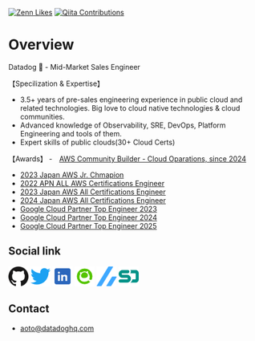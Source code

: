 
[![Zenn Likes](https://badgen.org/img/zenn/aotolog/likes?style=plastic)](https://zenn.dev/aotolog)
[![Qiita Contributions](https://badgen.org/img/qiita/aoto0330/contributions?style=plastic)](https://qiita.com/aoto0330)

# Overview
Datadog 🐶 -  Mid-Market Sales Engineer

【Specilization & Expertise】
 - 3.5+ years of pre-sales engineering experience in public cloud and related technologies. Big love to cloud native technologies & cloud communities.
 - Advanced knowledge of Observability, SRE, DevOps, Platform Engineering and tools of them.
 - Expert skills of public clouds(30+ Cloud Certs)

【Awards】
-　[AWS Community Builder - Cloud Oparations, since 2024]()
- [2023 Japan AWS Jr. Chmapion](https://aws.amazon.com/jp/blogs/psa/2023-japan-aws-jr-champions/)
- [2022 APN ALL AWS Certifications Engineer](https://aws.amazon.com/jp/blogs/psa/2022-apn-all-aws-certifications-engineers/)
- [2023 Japan AWS All Certifications Engineer](https://aws.amazon.com/jp/blogs/psa/2023-japan-aws-all-certifications-engineers/)
- [2024 Japan AWS All Certifications Engineer](https://aws.amazon.com/jp/blogs/psa/2024-japan-aws-all-certifications-engineers/)
- [Google Cloud Partner Top Engineer 2023](https://cloud.google.com/blog/ja/topics/partners/partner-top-engineer-2023-award-winners?hl=ja)
- [Google Cloud Partner Top Engineer 2024](https://cloud.google.com/blog/ja/topics/partners/partner-top-engineer-2024-award-winners?hl=ja)
- [Google Cloud Partner Top Engineer 2025](https://cloud.google.com/blog/ja/topics/partners/partner-top-engineer-2025-award-winners?hl=ja)


## Social link
[<img src="./public/images/social/github.svg" width="40" height="40" />](https://github.com/aoto0330)
[<img src="./public/images/social/twitter.svg" width="40" height="40" />](https://twitter.com/aotolog_)
[<img src="./public/images/social/linkedin2.png" width="40" height="40" />](https://www.linkedin.com/in/aoto/)
[<img src="./public/images/social/qiita.png" width="40" height="40" />](https://qiita.com/aoto0330)
[<img src="./public/images/social/zenn.svg" width="40" height="40" />](https://zenn.dev/aotolog)
[<img src="./public/images/social/speakerdeck.svg" width="40" height="40" />](https://speakerdeck.com/aoto)

## Contact

- [aoto@datadoghq.com](mailto:aoto@datadoghq.com)

